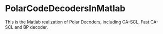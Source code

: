 # PolarCodeDecodersInMatlab
This is the Matlab realization of Polar Decoders, including CA-SCL, Fast CA-SCL and BP decoder.
